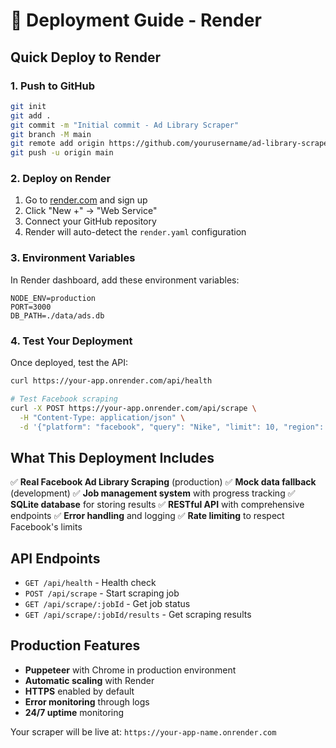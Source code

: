 # 🚀 Deployment Guide - Render

## Quick Deploy to Render

### 1. Push to GitHub
```bash
git init
git add .
git commit -m "Initial commit - Ad Library Scraper"
git branch -M main
git remote add origin https://github.com/yourusername/ad-library-scraper.git
git push -u origin main
```

### 2. Deploy on Render
1. Go to [render.com](https://render.com) and sign up
2. Click "New +" → "Web Service"
3. Connect your GitHub repository
4. Render will auto-detect the `render.yaml` configuration

### 3. Environment Variables
In Render dashboard, add these environment variables:
```
NODE_ENV=production
PORT=3000
DB_PATH=./data/ads.db
```

### 4. Test Your Deployment
Once deployed, test the API:
```bash
curl https://your-app.onrender.com/api/health

# Test Facebook scraping
curl -X POST https://your-app.onrender.com/api/scrape \
  -H "Content-Type: application/json" \
  -d '{"platform": "facebook", "query": "Nike", "limit": 10, "region": "US"}'
```

## What This Deployment Includes

✅ **Real Facebook Ad Library Scraping** (production)
✅ **Mock data fallback** (development)
✅ **Job management system** with progress tracking
✅ **SQLite database** for storing results
✅ **RESTful API** with comprehensive endpoints
✅ **Error handling** and logging
✅ **Rate limiting** to respect Facebook's limits

## API Endpoints

- `GET /api/health` - Health check
- `POST /api/scrape` - Start scraping job
- `GET /api/scrape/:jobId` - Get job status
- `GET /api/scrape/:jobId/results` - Get scraping results

## Production Features

- **Puppeteer** with Chrome in production environment
- **Automatic scaling** with Render
- **HTTPS** enabled by default
- **Error monitoring** through logs
- **24/7 uptime** monitoring

Your scraper will be live at: `https://your-app-name.onrender.com`